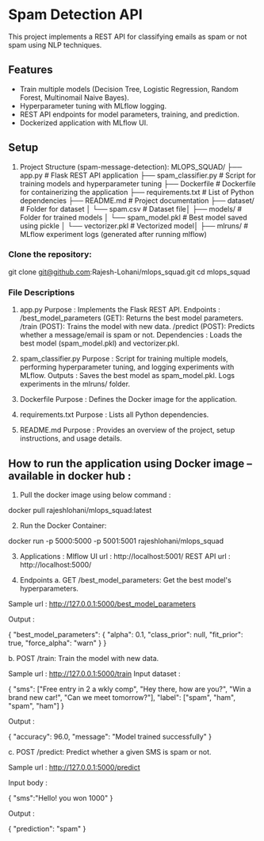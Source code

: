 # Spam Detection API

This project implements a REST API for classifying emails as spam or not spam using NLP techniques.

## Features
- Train multiple models (Decision Tree, Logistic Regression, Random Forest, Multinomail Naive Bayes).
- Hyperparameter tuning with MLflow logging.
- REST API endpoints for model parameters, training, and prediction.
- Dockerized application with MLflow UI.

## Setup
1. Project Structure (spam-message-detection):
MLOPS_SQUAD/
├── app.py                     # Flask REST API application
├── spam_classifier.py         # Script for training models and hyperparameter tuning
├── Dockerfile                 # Dockerfile for containerizing the application
├── requirements.txt           # List of Python dependencies
├── README.md                  # Project documentation
├── dataset/                   # Folder for dataset
│   └── spam.csv               # Dataset file│
├── models/                    # Folder for trained models
│   └── spam_model.pkl         # Best model saved using pickle
│   └── vectorizer.pkl         # Vectorized model│
├── mlruns/                    # MLflow experiment logs (generated after running mlflow)

### Clone the repository:
   git clone git@github.com:Rajesh-Lohani/mlops_squad.git
   cd mlops_squad

### File Descriptions
1. app.py
   Purpose : Implements the Flask REST API.
   Endpoints :
      /best_model_parameters (GET): Returns the best model parameters.
      /train (POST): Trains the model with new data.
      /predict (POST): Predicts whether a message/email is spam or not.
      Dependencies : Loads the best model (spam_model.pkl) and vectorizer.pkl.

2. spam_classifier.py
   Purpose : Script for training multiple models, performing hyperparameter tuning, and logging experiments with MLflow.
   Outputs :
      Saves the best model as spam_model.pkl.
      Logs experiments in the mlruns/ folder.

3. Dockerfile
   Purpose : Defines the Docker image for the application.

4. requirements.txt
   Purpose : Lists all Python dependencies.

5. README.md
   Purpose : Provides an overview of the project, setup instructions, and usage details.


## How to run the application using Docker image – available in docker hub :

1.	Pull the docker image using below command :

docker pull rajeshlohani/mlops_squad:latest

2.	Run the Docker Container:

docker run -p 5000:5000 -p 5001:5001 rajeshlohani/mlops_squad

3.	Applications :
Mlflow UI url : http://localhost:5001/
REST API url : http://localhost:5000/

4.	Endpoints
a.	GET /best_model_parameters: Get the best model's hyperparameters.

Sample url : http://127.0.0.1:5000/best_model_parameters

Output :

{
    "best_model_parameters": {
        "alpha": 0.1,
        "class_prior": null,
        "fit_prior": true,
        "force_alpha": "warn"
    }
}


b.	POST /train: Train the model with new data.

Sample url : http://127.0.0.1:5000/train
Input dataset :

{
  "sms": ["Free entry in 2 a wkly comp", "Hey there, how are you?", "Win a brand new car!", "Can we meet tomorrow?"],
  "label": ["spam", "ham", "spam", "ham"]
}


Output :

{
    "accuracy": 96.0,
    "message": "Model trained successfully"
}


c.	POST /predict: Predict whether a given SMS is spam or not.

Sample url : http://127.0.0.1:5000/predict

Input body : 

{
    "sms":"Hello! you won 1000"
}

Output :

{
    "prediction": "spam"
}
